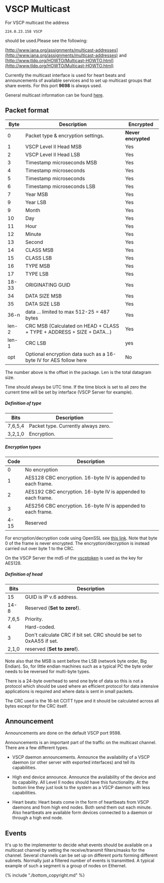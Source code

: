 # VSCP Multicast

For VSCP multicast the address

    224.0.23.158 VSCP

should be used.Please see the following:

[http://www.iana.org/assignments/multicast-addresses](http://www.iana.org/assignments/multicast-addresses) and [http://www.tldp.org/HOWTO/Multicast-HOWTO.html](http://www.tldp.org/HOWTO/Multicast-HOWTO.html) 

Currently the multicast interface is used for heart beats and announcements of available services and to set up multicast groups that share events. For this port **9698** is always used.

General multicast information can be found [here](http://www.juniper.net/techpubs/en_US/junos12.1x46/topics/concept/multicast-ip-overview.html).

## Packet format

 | Byte  | Description                                                            | Encrypted           | 
 | ----  | -----------                                                            | ---------           | 
 | 0     | Packet type & encryption settings.                                     | **Never encrypted** | 
 | 1     | VSCP Level II Head MSB                                                 | Yes                 | 
 | 2     | VSCP Level II Head LSB                                                 | Yes                 | 
 | 3     | Timestamp microseconds MSB                                             | Yes                 | 
 | 4     | Timestamp microseconds                                                 | Yes                 | 
 | 5     | Timestamp microseconds                                                 | Yes                 | 
 | 6     | Timestamp microseconds LSB                                             | Yes                 | 
 | 7     | Year MSB                                                               | Yes                 | 
 | 9     | Year LSB                                                               | Yes                 | 
 | 9     | Month                                                                  | Yes                 | 
 | 10    | Day                                                                    | Yes                 | 
 | 11    | Hour                                                                   | Yes                 | 
 | 12    | Minute                                                                 | Yes                 | 
 | 13    | Second                                                                 | Yes                 | 
 | 14    | CLASS MSB                                                              | Yes                 | 
 | 15    | CLASS LSB                                                              | Yes                 | 
 | 16    | TYPE MSB                                                               | Yes                 | 
 | 17    | TYPE LSB                                                               | Yes                 | 
 | 18-33 | ORIGINATING GUID                                                       | Yes                 | 
 | 34    | DATA SIZE MSB                                                          | Yes                 | 
 | 35    | DATA SIZE LSB                                                          | Yes                 | 
 | 36-n  | data ... limited to max 512-25 = 487 bytes                             | Yes                 | 
 | len-2 | CRC MSB (Calculated on HEAD + CLASS + TYPE + ADDRESS + SIZE + DATA…) | Yes                 | 
 | len-1 | CRC LSB                                                                | yes                 | 
 | opt   | Optional encryption data such as a 16-byte IV for AES follow here      | No                  | 

The number above is the offset in the package. Len is the total datagram size.

Time should always be UTC time. If the time block is set to all zero the current time will be set by interface (VSCP Server for example).

##### Definition of type

 | Bits    | Description                         | 
 | ----    | -----------                         | 
 | 7,6,5,4 | Packet type. Currently always zero. | 
 | 3,2,1,0 | Encryption.                         | 

##### Encryption types

 | Code | Description                                                  | 
 | ---- | -----------                                                  | 
 | 0    | No encryption                                                | 
 | 1    | AES128 CBC encryption. 16-byte IV is appended to each frame. | 
 | 2    | AES192 CBC encryption. 16-byte IV is appended to each frame. | 
 | 3    | AES256 CBC encryption. 16-byte IV is appended to each frame. | 
 | 4-15 | Reserved                                                     | 

For encryption/decryption code using OpenSSL see [this link](https///wiki.openssl.org/index.php/EVP_Authenticated_Encryption_and_Decryption). Note that byte 0 of the frame is never encrypted. The encryption/decryption is instead carried out over byte 1 to the CRC.

On the VSCP Server the md5 of the [vscptoken](http://www.vscp.org/docs/vscpd/doku.php?id=configuring_the_vscp_daemon#security) is used as the key for AES128.

##### Definition of head

 | Bits  | Description                                                         | 
 | ----  | -----------                                                         | 
 | 15    | GUID is IP v.6 address.                                             | 
 | 14-8  | Reserved (**Set to zero!**).                                        | 
 | 7,6,5 | Priority.                                                           | 
 | 4     | Hard-coded.                                                         | 
 | 3     | Don't calculate CRC if bit set. CRC should be set to 0xAA55 if set. | 
 | 2,1,0 | reserved (**Set to zero!**).                                        | 

Note also that the MSB is sent before the LSB (network byte order, Big Endian). So, for little endian machines such as a typical PC the byte order needs to be reversed for multi-byte types.

There is a 24-byte overhead to send one byte of data so this is not a protocol which should be used where an efficient protocol for data intensive applications is required and where data is sent in small packets.

The CRC used is the 16-bit CCITT type and it should be calculated across all bytes except for the CRC itself.
## Announcement

Announcements are done on the default VSCP port 9598.

Announcements is an important part of the traffic on the multicast channel.  There are a few different types.


*  VSCP daemon announcements. Announce the availability of a VSCP daemon (or other server with exported interfaces) and tell its capabilities.

*  High end device announce. Announce the availability of the device and its capability. All Level II nodes should have this functionality. At the bottom line they just look to the system as a VSCP daemon with less capabilities.

*  Heart beats: Heart beats come in the form of heartbeats from VSCP daemons and from high end nodes. Both send them out each minute. Also heartbeats are available form devices connected to a daemon or through a high end node. 

## Events

It's up to the implementer to decide what events should be available on a multicast channel by setting the receive/transmit filters/masks for the channel. Several channels can be set up on different ports forming different subnets. Normally just a filtered number of events is transmitted. A typical example of such a segment is a group of nodes on Ethernet.

{% include "./bottom_copyright.md" %}

